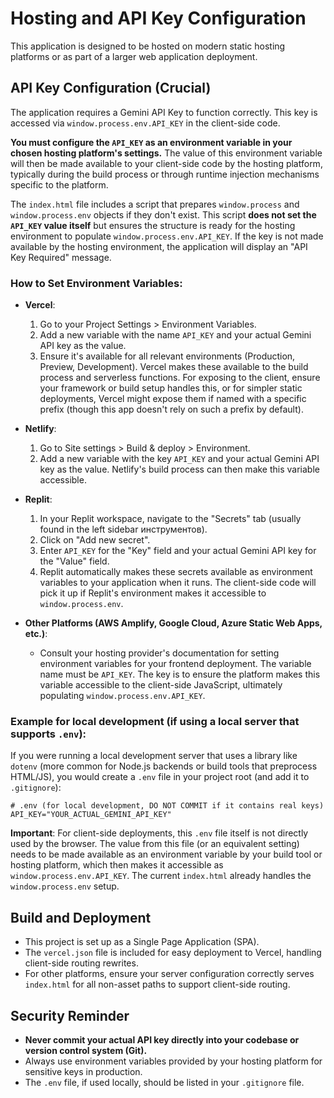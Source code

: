 # Hosting and API Key Configuration

This application is designed to be hosted on modern static hosting platforms or as part of a larger web application deployment.

## API Key Configuration (Crucial)

The application requires a Gemini API Key to function correctly. This key is accessed via `window.process.env.API_KEY` in the client-side code.

**You must configure the `API_KEY` as an environment variable in your chosen hosting platform's settings.** The value of this environment variable will then be made available to your client-side code by the hosting platform, typically during the build process or through runtime injection mechanisms specific to the platform.

The `index.html` file includes a script that prepares `window.process` and `window.process.env` objects if they don't exist. This script **does not set the `API_KEY` value itself** but ensures the structure is ready for the hosting environment to populate `window.process.env.API_KEY`. If the key is not made available by the hosting environment, the application will display an "API Key Required" message.

### How to Set Environment Variables:

-   **Vercel**:
    1.  Go to your Project Settings > Environment Variables.
    2.  Add a new variable with the name `API_KEY` and your actual Gemini API key as the value.
    3.  Ensure it's available for all relevant environments (Production, Preview, Development). Vercel makes these available to the build process and serverless functions. For exposing to the client, ensure your framework or build setup handles this, or for simpler static deployments, Vercel might expose them if named with a specific prefix (though this app doesn't rely on such a prefix by default).

-   **Netlify**:
    1.  Go to Site settings > Build & deploy > Environment.
    2.  Add a new variable with the key `API_KEY` and your actual Gemini API key as the value. Netlify's build process can then make this variable accessible.

-   **Replit**:
    1.  In your Replit workspace, navigate to the "Secrets" tab (usually found in the left sidebar инструментов).
    2.  Click on "Add new secret".
    3.  Enter `API_KEY` for the "Key" field and your actual Gemini API key for the "Value" field.
    4.  Replit automatically makes these secrets available as environment variables to your application when it runs. The client-side code will pick it up if Replit's environment makes it accessible to `window.process.env`.

-   **Other Platforms (AWS Amplify, Google Cloud, Azure Static Web Apps, etc.)**:
    *   Consult your hosting provider's documentation for setting environment variables for your frontend deployment. The variable name must be `API_KEY`. The key is to ensure the platform makes this variable accessible to the client-side JavaScript, ultimately populating `window.process.env.API_KEY`.

### Example for local development (if using a local server that supports `.env`):

If you were running a local development server that uses a library like `dotenv` (more common for Node.js backends or build tools that preprocess HTML/JS), you would create a `.env` file in your project root (and add it to `.gitignore`):

```env
# .env (for local development, DO NOT COMMIT if it contains real keys)
API_KEY="YOUR_ACTUAL_GEMINI_API_KEY"
```

**Important**: For client-side deployments, this `.env` file itself is not directly used by the browser. The value from this file (or an equivalent setting) needs to be made available as an environment variable by your build tool or hosting platform, which then makes it accessible as `window.process.env.API_KEY`. The current `index.html` already handles the `window.process.env` setup.

## Build and Deployment

-   This project is set up as a Single Page Application (SPA).
-   The `vercel.json` file is included for easy deployment to Vercel, handling client-side routing rewrites.
-   For other platforms, ensure your server configuration correctly serves `index.html` for all non-asset paths to support client-side routing.

## Security Reminder

-   **Never commit your actual API key directly into your codebase or version control system (Git).**
-   Always use environment variables provided by your hosting platform for sensitive keys in production.
-   The `.env` file, if used locally, should be listed in your `.gitignore` file.
